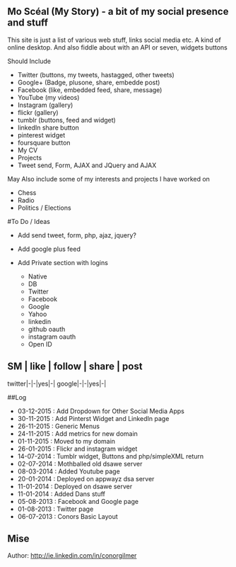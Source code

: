## Mo Scéal (My Story) - a bit of my social presence and stuff

This site is just a list of various web stuff, links social media etc. A kind of online desktop.
And also fiddle about with an API or seven, widgets buttons 

Should Include
- Twitter (buttons, my tweets, hastagged, other tweets)
- Google+ (Badge, plusone, share, embedde post)
- Facebook (like, embedded feed, share, message)
- YouTube (my videos)
- Instagram (gallery)
- flickr (gallery)
- tumblr (buttons, feed and widget)
- linkedIn share button
- pinterest widget
- foursquare button
- My CV
- Projects
- Tweet send, Form, AJAX and JQuery and AJAX

May Also include some of my interests and projects I have worked on
- Chess
- Radio
- Politics / Elections

#To Do / Ideas
- Add send tweet, form, php, ajaz, jquery?
- Add google plus feed

- Add Private section with logins
  - Native
  - DB
  - Twitter
  - Facebook
  - Google
  - Yahoo
  - linkedin
  - github oauth
  - instagram oauth
  - Open ID


SM | like | follow | share | post
-------
twitter|-|-|yes|-|
google|-|-|yes|-|

##Log
- 03-12-2015 : Add Dropdown for Other Social Media Apps
- 30-11-2015 : Add Pinterst Widget and LinkedIn page 
- 26-11-2015 : Generic Menus
- 24-11-2015 : Add metrics for new domain
- 01-11-2015 : Moved to my domain
- 26-01-2015 : Flickr and instagram widget
- 14-07-2014 : Tumblr widget, Buttons and php/simpleXML return
- 02-07-2014 : Mothballed old dsawe server
- 08-03-2014 : Added Youtube page
- 20-01-2014 : Deployed on appwayz dsa server
- 11-01-2014 : Deployed on dsawe server
- 11-01-2014 : Added Dans stuff
- 05-08-2013 : Facebook and Google page
- 01-08-2013 : Twitter page
- 06-07-2013 : Conors Basic Layout

## Mise
Author: http://ie.linkedin.com/in/conorgilmer



